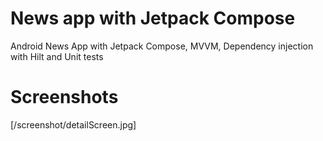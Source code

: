 # News app with Jetpack Compose

Android News App with Jetpack Compose, MVVM, Dependency injection with Hilt and Unit tests


# Screenshots

[/screenshot/detailScreen.jpg]
